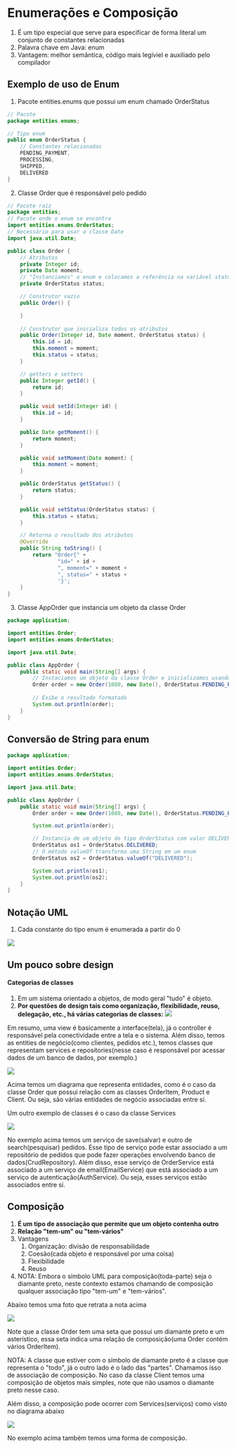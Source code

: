 # Enumerações e Composição

1. É um tipo especial que serve para especificar de forma literal um conjunto de constantes relacionadas
2. Palavra chave em Java: enum
3. Vantagem: melhor semântica, código mais legíviel e auxiliado pelo compilador

## Exemplo de uso de Enum

1. Pacote entities.enums que possui um enum chamado OrderStatus

````java
// Pacote
package entities.enums;

// Tipo enum
public enum OrderStatus {
    // Constantes relacionadas
    PENDING_PAYMENT,
    PROCESSING,
    SHIPPED,
    DELIVERED
}
````

2. Classe Order que é responsável pelo pedido
````java
// Pacote raiz
package entities;
// Pacote onde o enum se encontra
import entities.enums.OrderStatus;
// Necessário para usar a classe Date
import java.util.Date;

public class Order {
    // Atributos
    private Integer id;
    private Date moment;
    // "Instanciamos" o enum e colocamos a referência na variável status
    private OrderStatus status;

    // Construtor vazio
    public Order() {

    }
    
    // Construtor que inicializa todos os atributos
    public Order(Integer id, Date moment, OrderStatus status) {
        this.id = id;
        this.moment = moment;
        this.status = status;
    }

    // getters e setters
    public Integer getId() {
        return id;
    }

    public void setId(Integer id) {
        this.id = id;
    }

    public Date getMoment() {
        return moment;
    }

    public void setMoment(Date moment) {
        this.moment = moment;
    }

    public OrderStatus getStatus() {
        return status;
    }

    public void setStatus(OrderStatus status) {
        this.status = status;
    }

    // Retorna o resultado dos atributos
    @Override
    public String toString() {
        return "Order{" +
                "id=" + id +
                ", moment=" + moment +
                ", status=" + status +
                '}';
    }
}
````

3. Classe AppOrder que instancia um objeto da classe Order

````java
package application;

import entities.Order;
import entities.enums.OrderStatus;

import java.util.Date;

public class AppOrder {
    public static void main(String[] args) {
        // Instaciamos um objeto da classe Order e inicializamos usando o construtor
        Order order = new Order(1080, new Date(), OrderStatus.PENDING_PAYMENT);
        
        // Exibe o resultado formatado
        System.out.println(order);
    }
}
````

## Conversão de String para enum

````java
package application;

import entities.Order;
import entities.enums.OrderStatus;

import java.util.Date;

public class AppOrder {
    public static void main(String[] args) {
        Order order = new Order(1080, new Date(), OrderStatus.PENDING_PAYMENT);

        System.out.println(order);

        // Instancia de um objeto do tipo OrderStatus com valor DELIVERED setado
        OrderStatus os1 = OrderStatus.DELIVERED;
        // O método valueOf transforma uma String em um enum
        OrderStatus os2 = OrderStatus.valueOf("DELIVERED");

        System.out.println(os1);
        System.out.println(os2);
    }
}
````

## Notação UML

1. Cada constante do tipo enum é enumerada a partir do 0

![](images/enum.PNG)

## Um pouco sobre design

#### Categorias de classes

1. Em um sistema orientado a objetos, de modo geral "tudo" é objeto.
2. **Por questões de design tais como organização, flexibilidade, reuso, delegação, etc., há várias categorias de 
   classes:**
![](images/categorias-de-classes.PNG)

Em resumo, uma view é basicamente a interface(tela), já o controller é responsável pela conectividade entre a tela e 
o sistema. Além disso, temos as entities de negócio(como clientes, pedidos etc.), temos classes que representam 
services e repositories(nesse caso é responsável por acessar dados de um banco de dados, por exemplo.)

![](images/entities.PNG)

Acima temos um diagrama que representa entidades, como é o caso da classe Order que possui relação com as classes 
OrderItem, Product e Client. Ou seja, são várias entidades de negócio associadas entre sí.

Um outro exemplo de classes é o caso da classe Services

![](images/services.PNG)

No exemplo acima temos um serviço de save(salvar) e outro de search(pesquisar) pedidos. Esse tipo de serviço pode 
estar associado a um repositório de pedidos que pode fazer operações envolvendo banco de dados(CrudRepository). Além 
disso, esse serviço de OrderService está associado a um serviço de email(EmailService) que está associado a um 
serviço de autenticação(AuthService). Ou seja, esses serviços estão associados entre sí.

## Composição

1. **É um tipo de associação que permite que um objeto contenha outro**
2. **Relação "tem-um" ou "tem-vários"**
3. Vantagens
   1. Organização: divisão de responsabilidade
   2. Coesão(cada objeto é responsável por uma coisa)
   3. Flexibilidade
   4. Reuso
4. NOTA: Embora o símbolo UML para composição(toda-parte) seja o diamante preto, neste contexto estamos chamando de 
   composição qualquer associação tipo "tem-um" e "tem-vários".

Abaixo temos uma foto que retrata a nota acima

![](images/entities.PNG)

Note que a classe Order tem uma seta que possui um diamante preto e um asterístico, essa seta indica uma relação de 
composição(uma Order contém vários OrderItem).

NOTA: A classe que estiver com o símbolo de diamante preto é a classe que representa o "todo", já o outro lado é o 
lado das "partes". Chamamos isso de associação de composição. No caso da classe Client temos uma composição de 
objetos mais simples, note que não usamos o diamante preto nesse caso.

Além disso, a composição pode ocorrer com Services(serviços) como visto no diagrama abaixo

![](images/services.PNG)

No exemplo acima também temos uma forma de composição.